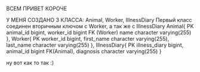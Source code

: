 ВСЕМ ПРИВЕТ КОРОЧЕ

У МЕНЯ СОЗДАНО 3 КЛАССА: Animal, Worker, IllnessDiary
Первый класс соединен вторичным ключом с Worker, а так же с IllnessDiary
Animal{
PK animal_id bigint,
worker_id bigint FK (Worker)
name character varying(255)
},
Worker{
PK worker_id bigint,
first_name character varying(255),
last_name character varying(255)
},
IllnessDiary{
PK illness_diary bigint,
animal_id bigint FK(Animal),
diagnosis character varying(255)
}

ну вот как то так :)
